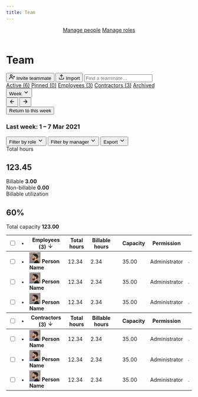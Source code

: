 ```yaml
---
title: Team
---
```


<header id="top-nav">
  <nav>
    <a href="#" class="is-active">Manage people</a>
    <a href="#">Manage roles</a>
  </nav>
</header>

<main>
  <div class="flex justify-space-between">
    <div class="flex">
      <h1>Team</h1>
    </div>
    <div class="flex">
      <button class="button primary">
        <svg xmlns="http://www.w3.org/2000/svg" width="16" height="16" viewBox="0 0 24 24" fill="none" stroke="currentColor" stroke-width="2" stroke-linecap="round" stroke-linejoin="round" class="feather feather-user-plus"><path d="M16 21v-2a4 4 0 0 0-4-4H5a4 4 0 0 0-4 4v2"></path><circle cx="8.5" cy="7" r="4"></circle><line x1="20" y1="8" x2="20" y2="14"></line><line x1="23" y1="11" x2="17" y2="11"></line></svg>
        Invite teammate
      </button>
      <button class="button">
        <svg xmlns="http://www.w3.org/2000/svg" width="16" height="16" viewBox="0 0 24 24" fill="none" stroke="currentColor" stroke-width="2" stroke-linecap="round" stroke-linejoin="round" class="feather feather-upload"><path d="M21 15v4a2 2 0 0 1-2 2H5a2 2 0 0 1-2-2v-4"></path><polyline points="17 8 12 3 7 8"></polyline><line x1="12" y1="3" x2="12" y2="15"></line></svg>
        Import
      </button>
      <input class="input search" type="text" placeholder="Find a teammate…">
    </div>
  </div>

  <div class="tabs mt-24 mb-16">
    <nav>
      <a href="#" class="is-active">Active (6)</a>
      <a href="#">Pinned (0)</a>
      <a href="#">Employees (3)</a>
      <a href="#">Contractors (3)</a>
      <a href="#">Archived</a>
    </nav>
  </div>

  <div class="flex justify-space-between">
    <div class="flex">
      <button class="button button-sm">
        Week
        <svg xmlns="http://www.w3.org/2000/svg" width="16" height="16" viewBox="0 0 24 24" fill="none" stroke="currentColor" stroke-width="2" stroke-linecap="round" stroke-linejoin="round" class="feather feather-chevron-down"><polyline points="6 9 12 15 18 9"></polyline></svg>
      </button>
      <div class="button-group">
        <button class="button button-sm button-icon">
          <svg xmlns="http://www.w3.org/2000/svg" width="16" height="16" viewBox="0 0 24 24" fill="none" stroke="currentColor" stroke-width="2" stroke-linecap="round" stroke-linejoin="round" class="feather feather-arrow-left"><line x1="19" y1="12" x2="5" y2="12"></line><polyline points="12 19 5 12 12 5"></polyline></svg>
        </button>
        <button class="button button-sm button-icon">
          <svg xmlns="http://www.w3.org/2000/svg" width="16" height="16" viewBox="0 0 24 24" fill="none" stroke="currentColor" stroke-width="2" stroke-linecap="round" stroke-linejoin="round" class="feather feather-arrow-right"><line x1="5" y1="12" x2="19" y2="12"></line><polyline points="12 5 19 12 12 19"></polyline></svg>
        </button>
      </div>
      <button class="button button-sm">Return to this week</button>
      <h3 class="ml-4">Last week: <span class="text-400">1 – 7 Mar 2021</span></h3>
    </div>
    <div class="flex">
      <button class="button button-sm">
        Filter by role
        <svg xmlns="http://www.w3.org/2000/svg" width="16" height="16" viewBox="0 0 24 24" fill="none" stroke="currentColor" stroke-width="2" stroke-linecap="round" stroke-linejoin="round" class="feather feather-chevron-down"><polyline points="6 9 12 15 18 9"></polyline></svg>
      </button>
      <button class="button button-sm">
        Filter by manager
        <svg xmlns="http://www.w3.org/2000/svg" width="16" height="16" viewBox="0 0 24 24" fill="none" stroke="currentColor" stroke-width="2" stroke-linecap="round" stroke-linejoin="round" class="feather feather-chevron-down"><polyline points="6 9 12 15 18 9"></polyline></svg>
      </button>
      <button class="button button-sm">
        Export
        <svg xmlns="http://www.w3.org/2000/svg" width="16" height="16" viewBox="0 0 24 24" fill="none" stroke="currentColor" stroke-width="2" stroke-linecap="round" stroke-linejoin="round" class="feather feather-chevron-down"><polyline points="6 9 12 15 18 9"></polyline></svg>
      </button>
    </div>
  </div>

  <div class="summary mt-16 mb-16">
    <div class="summary-box">
      Total hours<br>
      <h2>123.45</h2>
      <div class="flex justify-space-between mt-8">
        Billable <strong>3.00</strong>
      </div>
      <div class="flex justify-space-between">
        Non-billable <strong>0.00</strong>
      </div>
    </div>
    <div class="summary-box">
      Billable utilization<br>
      <h2>60%</h2>
      <div class="meter mt-8" style="width:100%"></div>
      <div class="flex justify-space-between">
        Total capacity <strong>123.00</strong>
      </div>
    </div>
  </div>

  <div class="table-wrapper">
    <table border="0" class="table" cellpadding="0" cellspacing="0">
      <tbody>
        <tr>
          <th class="no-width"><input type="checkbox"></th>
          <th class="no-width">•</th>
          <th class="is-sorted nowrap">
            Employees (3)
            <svg xmlns="http://www.w3.org/2000/svg" width="16" height="16" viewBox="0 0 24 24" fill="none" stroke="currentColor" stroke-width="2" stroke-linecap="round" stroke-linejoin="round" class="feather feather-arrow-down"><line x1="12" y1="5" x2="12" y2="19"></line><polyline points="19 12 12 19 5 12"></polyline></svg>
          </th>
          <th class="no-width text-right nowrap">Total hours</th>
          <th class="no-width text-right nowrap">Billable hours</th>
          <th class="no-width"></th>
          <th class="no-width text-right">Capacity</th>
          <th class="no-width">Permission</th>
          <th class="no-width"></th>
        </tr>
      </tbody>
      <tbody>
        <tr>
          <td class="no-width"><input type="checkbox"></td>
          <td class="no-width">•</td>
          <td>
            <div class="flex nowrap">
              <img src="/images/matthew-lettini-avatar.jpg" width="30" height="30" class="avatar mr-4">
              <strong>Person Name</strong>
            </div>
          </td>
          <td class="no-width text-right">12.34</td>
          <td class="no-width text-right">2.34</td>
          <td class="no-width"><div class="meter"></div></td>
          <td class="no-width text-right">35.00</td>
          <td class="no-width">Administrator</td>
          <td class="no-width">
            <a href="/harvest-nav/team-analysis" class="button button-sm button-icon">
              <svg xmlns="http://www.w3.org/2000/svg" width="16" height="16" viewBox="0 0 24 24" fill="none" stroke="currentColor" stroke-width="3" stroke-linecap="round" stroke-linejoin="round" class="feather feather-more-horizontal"><circle cx="12" cy="12" r="1"></circle><circle cx="19" cy="12" r="1"></circle><circle cx="5" cy="12" r="1"></circle></svg>
            </a>
          </td>
        </tr>
        <tr>
          <td class="no-width"><input type="checkbox"></td>
          <td class="no-width">•</td>
          <td>
            <div class="flex nowrap">
              <img src="/images/matthew-lettini-avatar.jpg" width="30" height="30" class="avatar mr-4">
              <strong>Person Name</strong>
            </div>
          </td>
          <td class="no-width text-right">12.34</td>
          <td class="no-width text-right">2.34</td>
          <td class="no-width"><div class="meter"></div></td>
          <td class="no-width text-right">35.00</td>
          <td class="no-width">Administrator</td>
          <td class="no-width">
            <a href="/harvest-nav/team-analysis" class="button button-sm button-icon">
              <svg xmlns="http://www.w3.org/2000/svg" width="16" height="16" viewBox="0 0 24 24" fill="none" stroke="currentColor" stroke-width="3" stroke-linecap="round" stroke-linejoin="round" class="feather feather-more-horizontal"><circle cx="12" cy="12" r="1"></circle><circle cx="19" cy="12" r="1"></circle><circle cx="5" cy="12" r="1"></circle></svg>
            </a>
          </td>
        </tr>
        <tr>
          <td class="no-width"><input type="checkbox"></td>
          <td class="no-width">•</td>
          <td>
            <div class="flex nowrap">
              <img src="/images/matthew-lettini-avatar.jpg" width="30" height="30" class="avatar mr-4">
              <strong>Person Name</strong>
            </div>
          </td>
          <td class="no-width text-right">12.34</td>
          <td class="no-width text-right">2.34</td>
          <td class="no-width"><div class="meter"></div></td>
          <td class="no-width text-right">35.00</td>
          <td class="no-width">Administrator</td>
          <td class="no-width">
            <a href="/harvest-nav/team-analysis" class="button button-sm button-icon">
              <svg xmlns="http://www.w3.org/2000/svg" width="16" height="16" viewBox="0 0 24 24" fill="none" stroke="currentColor" stroke-width="3" stroke-linecap="round" stroke-linejoin="round" class="feather feather-more-horizontal"><circle cx="12" cy="12" r="1"></circle><circle cx="19" cy="12" r="1"></circle><circle cx="5" cy="12" r="1"></circle></svg>
            </a>
          </td>
        </tr>
      </tbody>
      <tbody>
        <tr>
          <th class="no-width"><input type="checkbox"></th>
          <th class="no-width">•</th>
          <th class="is-sorted nowrap">
            Contractors (3)
            <svg xmlns="http://www.w3.org/2000/svg" width="16" height="16" viewBox="0 0 24 24" fill="none" stroke="currentColor" stroke-width="2" stroke-linecap="round" stroke-linejoin="round" class="feather feather-arrow-down"><line x1="12" y1="5" x2="12" y2="19"></line><polyline points="19 12 12 19 5 12"></polyline></svg>
          </th>
          <th class="no-width text-right nowrap">Total hours</th>
          <th class="no-width text-right nowrap">Billable hours</th>
          <th class="no-width"></th>
          <th class="no-width text-right">Capacity</th>
          <th class="no-width">Permission</th>
          <th class="no-width"></th>
        </tr>
      </tbody>
      <tbody>
        <tr>
          <td class="no-width"><input type="checkbox"></td>
          <td class="no-width">•</td>
          <td>
            <div class="flex nowrap">
              <img src="/images/matthew-lettini-avatar.jpg" width="30" height="30" class="avatar mr-4">
              <strong>Person Name</strong>
            </div>
          </td>
          <td class="no-width text-right">12.34</td>
          <td class="no-width text-right">2.34</td>
          <td class="no-width"><div class="meter"></div></td>
          <td class="no-width text-right">35.00</td>
          <td class="no-width">Administrator</td>
          <td class="no-width">
            <a href="/harvest-nav/team-analysis" class="button button-sm button-icon">
              <svg xmlns="http://www.w3.org/2000/svg" width="16" height="16" viewBox="0 0 24 24" fill="none" stroke="currentColor" stroke-width="3" stroke-linecap="round" stroke-linejoin="round" class="feather feather-more-horizontal"><circle cx="12" cy="12" r="1"></circle><circle cx="19" cy="12" r="1"></circle><circle cx="5" cy="12" r="1"></circle></svg>
            </a>
          </td>
        </tr>
        <tr>
          <td class="no-width"><input type="checkbox"></td>
          <td class="no-width">•</td>
          <td>
            <div class="flex nowrap">
              <img src="/images/matthew-lettini-avatar.jpg" width="30" height="30" class="avatar mr-4">
              <strong>Person Name</strong>
            </div>
          </td>
          <td class="no-width text-right">12.34</td>
          <td class="no-width text-right">2.34</td>
          <td class="no-width"><div class="meter"></div></td>
          <td class="no-width text-right">35.00</td>
          <td class="no-width">Administrator</td>
          <td class="no-width">
            <a href="/harvest-nav/team-analysis" class="button button-sm button-icon">
              <svg xmlns="http://www.w3.org/2000/svg" width="16" height="16" viewBox="0 0 24 24" fill="none" stroke="currentColor" stroke-width="3" stroke-linecap="round" stroke-linejoin="round" class="feather feather-more-horizontal"><circle cx="12" cy="12" r="1"></circle><circle cx="19" cy="12" r="1"></circle><circle cx="5" cy="12" r="1"></circle></svg>
            </a>
          </td>
        </tr>
        <tr>
          <td class="no-width"><input type="checkbox"></td>
          <td class="no-width">•</td>
          <td>
            <div class="flex nowrap">
              <img src="/images/matthew-lettini-avatar.jpg" width="30" height="30" class="avatar mr-4">
              <strong>Person Name</strong>
            </div>
          </td>
          <td class="no-width text-right">12.34</td>
          <td class="no-width text-right">2.34</td>
          <td class="no-width"><div class="meter"></div></td>
          <td class="no-width text-right">35.00</td>
          <td class="no-width">Administrator</td>
          <td class="no-width">
            <a href="/harvest-nav/team-analysis" class="button button-sm button-icon">
              <svg xmlns="http://www.w3.org/2000/svg" width="16" height="16" viewBox="0 0 24 24" fill="none" stroke="currentColor" stroke-width="3" stroke-linecap="round" stroke-linejoin="round" class="feather feather-more-horizontal"><circle cx="12" cy="12" r="1"></circle><circle cx="19" cy="12" r="1"></circle><circle cx="5" cy="12" r="1"></circle></svg>
            </a>
          </td>
        </tr>
      </tbody>
    </table>
  </div>
</main>
